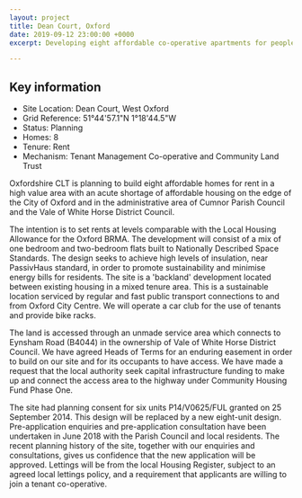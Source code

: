 ```yaml
---
layout: project
title: Dean Court, Oxford
date: 2019-09-12 23:00:00 +0000
excerpt: Developing eight affordable co-operative apartments for people in West Oxford.

---
```

<div class="pullout-box">

<h2>Key information</h2> <ul> <li>Site Location: Dean Court, West Oxford</li> <li>Grid Reference: 51°44'57.1"N 1°18'44.5"W</li> <li>Status: Planning</li> <li>Homes: 8</li> <li>Tenure: Rent</li> <li>Mechanism: Tenant Management Co-operative and Community Land Trust</li> </ul> </div>

Oxfordshire CLT is planning to build eight affordable homes for rent in a high value area with an acute shortage of affordable housing on the edge of the City of Oxford and in the administrative area of Cumnor Parish Council and the Vale of White Horse District Council.

The intention is to set rents at levels comparable with the Local Housing Allowance for the Oxford BRMA. The development will consist of a mix of one bedroom and two-bedroom flats built to Nationally Described Space Standards. The design seeks to achieve high levels of insulation, near PassivHaus standard, in order to promote sustainability and minimise energy bills for residents. The site is a 'backland' development located between existing housing in a mixed tenure area. This is a sustainable location serviced by regular and fast public transport connections to and from Oxford City Centre. We will operate a car club for the use of tenants and provide bike racks.

The land is accessed through an unmade service area which connects to Eynsham Road (B4044) in the ownership of Vale of White Horse District Council. We have agreed Heads of Terms for an enduring easement in order to build on our site and for its occupants to have access. We have made a request that the local authority seek capital infrastructure funding to make up and connect the access area to the highway under Community Housing Fund Phase One.

The site had planning consent for six units P14/V0625/FUL granted on 25 September 2014. This design will be replaced by a new eight-unit design. Pre-application enquiries and pre-application consultation have been undertaken in June 2018 with the Parish Council and local residents. The recent planning history of the site, together with our enquiries and consultations, gives us confidence that the new application will be approved. Lettings will be from the local Housing Register, subject to an agreed local lettings policy, and a requirement that applicants are willing to join a tenant co-operative.